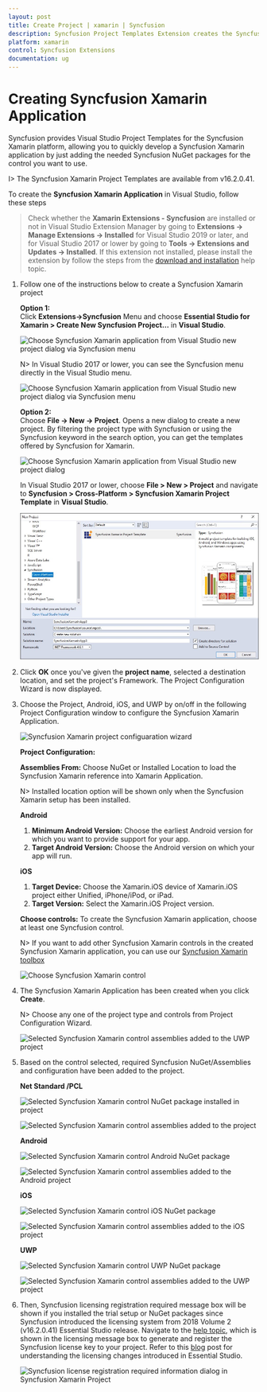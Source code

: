 ```yaml
---
layout: post
title: Create Project | xamarin | Syncfusion
description: Syncfusion Project Templates Extension creates the Syncfusion Xamarin Application by adding the required Syncfusion NuGet packages.
platform: xamarin
control: Syncfusion Extensions
documentation: ug
---
```


# Creating Syncfusion Xamarin Application

Syncfusion provides Visual Studio Project Templates for the Syncfusion Xamarin platform, allowing you to quickly develop a Syncfusion Xamarin application by just adding the needed Syncfusion NuGet packages for the control you want to use.

I> The Syncfusion Xamarin Project Templates are available from v16.2.0.41.

To create the **Syncfusion Xamarin Application** in Visual Studio, follow these steps

> Check whether the **Xamarin Extensions - Syncfusion** are installed or not in Visual Studio Extension Manager by going to **Extensions -> Manage Extensions -> Installed** for Visual Studio 2019 or later, and for Visual Studio 2017 or lower by going to **Tools -> Extensions and Updates -> Installed**. If this extension not installed, please install the extension by follow the steps from the [download and installation](download-and-installation) help topic.

1.	Follow one of the instructions below to create a Syncfusion Xamarin project

	**Option 1:**  
	Click **Extensions->Syncfusion** Menu and choose **Essential Studio for Xamarin > Create New Syncfusion Project…** in **Visual Studio**.

	![Choose Syncfusion Xamarin application from Visual Studio new project dialog via Syncfusion menu](Syncfusion-Project-Templates_images/Syncfusion_Menu_ProjectTemplate_2019.png)

	N> In Visual Studio 2017 or lower, you can see the Syncfusion menu directly in the Visual Studio menu.

	![Choose Syncfusion Xamarin application from Visual Studio new project dialog via Syncfusion menu](Syncfusion-Project-Templates_images/Syncfusion_Menu_ProjectTemplate.png)

	**Option 2:**  
	Choose **File -> New -> Project**. Opens a new dialog to create a new project. By filtering the project type with Syncfusion or using the Syncfusion keyword in the search option, you can get the templates offered by Syncfusion for Xamarin.

	![Choose Syncfusion Xamarin application from Visual Studio new project dialog](Syncfusion-Project-Templates_images/Syncfusion-Project-Templates-img1_2019.png)

	In Visual Studio 2017 or lower, choose **File > New > Project** and navigate to **Syncfusion > Cross-Platform > Syncfusion Xamarin Project Template** in **Visual Studio**.

	![Choose Syncfusion Xamarin application from Visual Studio new project dialog](Syncfusion-Project-Templates_images/Syncfusion-Project-Templates-img1.jpeg)

2.	Click **OK** once you've given the **project  name**, selected a destination location, and set the project's Framework. The Project Configuration Wizard is now displayed.
   
3.	Choose the Project, Android, iOS, and UWP by on/off in the following Project Configuration window to configure the Syncfusion Xamarin Application.

    ![Syncfusion Xamarin project configuaration wizard](Syncfusion-Project-Templates_images/Syncfusion-Project-Templates-img2.jpeg)

	**Project Configuration:**

	**Assemblies From:** Choose NuGet or Installed Location to load the Syncfusion Xamarin reference into Xamarin Application.

	N> Installed location option will be shown only when the Syncfusion Xamarin setup has been installed.

	**Android**

	1. **Minimum Android Version:** Choose the earliest Android version for which you want to provide support for your app. 
	2. **Target Android Version:** Choose the Android version on which your app will run. 

	**iOS**

	1. **Target Device:**  Choose the Xamarin.iOS device of Xamarin.iOS project either Unified, iPhone/iPod, or iPad.
	2. **Target Version:** Select the Xamarin.iOS Project version.

	**Choose controls:** To create the Syncfusion Xamarin application, choose at least one Syncfusion control. 

	N> If you want to add other Syncfusion Xamarin controls in the created Syncfusion Xamarin application, you can use our [Syncfusion Xamarin toolbox](https://help.syncfusion.com/xamarin/visual-studio-integration/toolbox-control)

	![Choose Syncfusion Xamarin control](Syncfusion-Project-Templates_images/Syncfusion-Project-Templates-img4.png)

4.	The Syncfusion Xamarin Application has been created when you click **Create**.

	N> Choose any one of the project type and controls from Project Configuration Wizard.

	![Selected Syncfusion Xamarin control assemblies added to the UWP project](Syncfusion-Project-Templates_images/Syncfusion-Project-Templates-img13.PNG)

5.	Based on the control selected, required Syncfusion NuGet/Assemblies and configuration have been added to the project.

	**Net Standard /PCL**

	![Selected Syncfusion Xamarin control NuGet package installed in project](Syncfusion-Project-Templates_images/Syncfusion-Project-Templates-img3.jpeg)

	![Selected Syncfusion Xamarin control assemblies added to the project](Syncfusion-Project-Templates_images/Syncfusion-Project-Templates-img5.jpeg)

	**Android**

	![Selected Syncfusion Xamarin control Android NuGet package](Syncfusion-Project-Templates_images/Syncfusion-Project-Templates-img6.jpeg)

	![Selected Syncfusion Xamarin control assemblies added to the Android project](Syncfusion-Project-Templates_images/Syncfusion-Project-Templates-img7.jpeg)

	**iOS**

	![Selected Syncfusion Xamarin control iOS NuGet package](Syncfusion-Project-Templates_images/Syncfusion-Project-Templates-img8.jpeg)

	![Selected Syncfusion Xamarin control assemblies added to the iOS project](Syncfusion-Project-Templates_images/Syncfusion-Project-Templates-img9.jpeg)

	**UWP**

	![Selected Syncfusion Xamarin control UWP NuGet package](Syncfusion-Project-Templates_images/Syncfusion-Project-Templates-img10.jpeg)

	![Selected Syncfusion Xamarin control assemblies added to the UWP project](Syncfusion-Project-Templates_images/Syncfusion-Project-Templates-img11.jpeg)

6.	Then, Syncfusion licensing registration required message box will be shown if you installed the trial setup or NuGet packages since Syncfusion introduced the licensing system from 2018 Volume 2 (v16.2.0.41) Essential Studio release. Navigate to the [help topic](https://help.syncfusion.com/common/essential-studio/licensing/overview#how-to-generate-syncfusion-license-key), which is shown in the licensing message box to generate and register the Syncfusion license key to your project. Refer to this [blog](https://www.syncfusion.com/blogs/post/whats-new-in-2018-volume-2.aspx) post for understanding the licensing changes introduced in Essential Studio.

	![Syncfusion license registration required information dialog in Syncfusion Xamarin Project](Syncfusion-Project-Templates_images/Syncfusion-Project-Templates-img12.jpeg)


